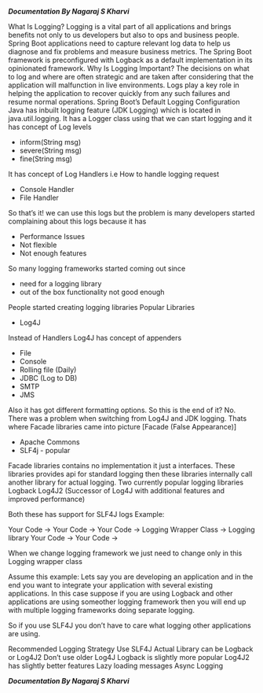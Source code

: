 *************************Documentation By Nagaraj S Kharvi*************************


What Is Logging?
Logging is a vital part of all applications and brings benefits not only to us developers but also to ops and business people. Spring Boot applications need to capture relevant log data to help us diagnose and fix problems and measure business metrics.
The Spring Boot framework is preconfigured with Logback as a default implementation in its opinionated framework.
Why Is Logging Important?
The decisions on what to log and where are often strategic and are taken after considering that the application will malfunction in live environments. Logs play a key role in helping the application to recover quickly from any such failures and resume normal operations.
Spring Boot’s Default Logging Configuration
Java has inbuilt logging feature (JDK Logging) which is located in java.util.logging. It has a Logger class using that we can start logging and it has concept of Log levels
* inform(String msg)
* severe(String msg)
* fine(String msg)

It has concept of Log Handlers i.e How to handle logging request
* Console Handler
* File Handler

So that’s it! we can use this logs but the problem is many developers started complaining about this logs because it has
* Performance Issues
* Not flexible
* Not enough features

So many logging frameworks started coming out since
* need for a logging library
* out of the box functionality not good enough

People started creating logging libraries
Popular Libraries
* Log4J

Instead of Handlers Log4J has concept of appenders
* File
* Console
* Rolling file (Daily)
* JDBC (Log to DB)
* SMTP
* JMS

Also it has got different formatting options. So this is the end of it?
No. There was a problem when switching from Log4J and JDK logging. Thats where Facade libraries came into picture [Facade (False Appearance)]
* Apache Commons
* SLF4j - popular

Facade libraries contains no implementation it just a interfaces. These libraries provides api for standard logging then these libraries internally call another library for actual logging.
Two currently popular logging libraries
Logback
Log4J2 (Successor of Log4J with additional features and improved performance)

Both these has support for SLF4J logs
Example:

Your Code ->
Your Code ->
Your Code ->			Logging Wrapper Class  	-> 		Logging library
Your Code ->
Your Code ->

When we change logging framework we just need to change only in this Logging wrapper class

Assume this example:
Lets say you are developing an application and in the end you want to integrate your application with several existing applications. In this case suppose if you are using Logback and other applications are using someother logging framework then you will end up with multiple logging frameworks doing separate logging.

So if you use SLF4J you don’t have to care what logging other applications are using.

Recommended Logging Strategy
Use SLF4J
Actual Library can be Logback or Log4J2
Don’t use older Log4J
Logback is slightly more popular
Log4J2 has slightly better features
	Lazy loading messages
	Async Logging


*************************Documentation By Nagaraj S Kharvi*************************
